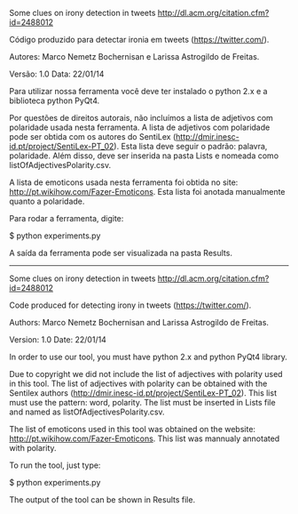 Some clues on irony detection in tweets
http://dl.acm.org/citation.cfm?id=2488012

Código produzido para detectar ironia em tweets (https://twitter.com/).

Autores: Marco Nemetz Bochernisan e Larissa Astrogildo de Freitas.

Versão: 1.0 Data: 22/01/14

Para utilizar nossa ferramenta você deve ter instalado o python 2.x e a biblioteca python PyQt4.

Por questões de direitos autorais, não incluímos a lista de adjetivos com polaridade usada nesta ferramenta. A lista de adjetivos com polaridade pode ser obtida com os autores do SentiLex (http://dmir.inesc-id.pt/project/SentiLex-PT_02). Esta lista deve seguir o padrão: palavra, polaridade. Além disso, deve ser inserida na pasta Lists e nomeada como listOfAdjectivesPolarity.csv.  

A lista de emoticons usada nesta ferramenta foi obtida no site: http://pt.wikihow.com/Fazer-Emoticons. Esta lista foi
anotada manualmente quanto a polaridade.

Para rodar a ferramenta, digite:

$ python experiments.py

A saída da ferramenta pode ser visualizada na pasta Results.

---
Some clues on irony detection in tweets
http://dl.acm.org/citation.cfm?id=2488012

Code produced for detecting irony in tweets (https://twitter.com/).

Authors: Marco Nemetz Bochernisan and Larissa Astrogildo de Freitas.

Version: 1.0 Date: 22/01/14

In order to use our tool, you must have python 2.x and python PyQt4 library.

Due to copyright we did not include the list of adjectives with polarity used in this tool. The list of adjectives with polarity can be obtained with the Sentilex authors (http://dmir.inesc-id.pt/project/SentiLex-PT_02). This list must use the pattern: word, polarity. The list must be inserted in Lists file and named as listOfAdjectivesPolarity.csv. 

The list of emoticons used in this tool was obtained on the website: http://pt.wikihow.com/Fazer-Emoticons. This list was mannualy annotated with polarity.

To run the tool, just type:

$ python experiments.py

The output of the tool can be shown in Results file.

